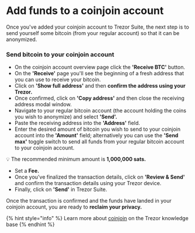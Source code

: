# Add funds to a coinjoin account

Once you've added your coinjoin account to Trezor Suite, the next step is to send yourself some bitcoin (from your regular account) so that it can be anonymized.

### Send bitcoin to your coinjoin account

* On the coinjoin account overview page click the **'Receive BTC'** button.
* On the **'Receive'** page you'll see the beginning of a fresh address that you can use to receive your bitcoin.&#x20;
* Click on **'Show full address'**  and then **confirm the address using your Trezor.**
* Once confirmed, click on **'Copy address'** and then close the receiving address modal window.
* Navigate to your regular bitcoin account (the account holding the coins you wish to anonymize) and select **'Send'.**
* Paste the receiving address into the **'Address'** field.&#x20;
* Enter the desired amount of bitcoin you wish to send to your coinjoin account into the **'Amount'** field; alternatively you can use the **'Send max'** toggle switch to send all funds from your regular bitcoin account to your coinjoin account.

💡 The recommended minimum amount is **1,000,000 sats.**&#x20;

* Set a **Fee.**
* Once you've finalized the transaction details, click on **'Review & Send'** and confirm the transaction details using your Trezor device.
* Finally, click on **'Send'** in Trezor Suite.

Once the transaction is confirmed and the funds have landed in your coinjoin account, you are ready to **reclaim your privacy.**

{% hint style="info" %}
Learn more about [coinjoin](https://trezor.io/learn/a/coinjoin-in-trezor-suite) on the Trezor knowledge base
{% endhint %}
